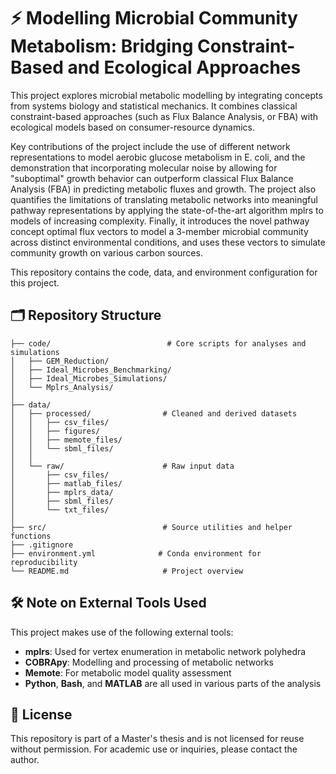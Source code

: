 # ⚡️ Modelling Microbial Community Metabolism: Bridging Constraint-Based and Ecological Approaches

This project explores microbial metabolic modelling by integrating concepts from systems biology and statistical mechanics. It combines classical constraint-based approaches (such as Flux Balance Analysis, or FBA) with ecological models based on consumer-resource dynamics.

Key contributions of the project include the use of different network representations to model aerobic glucose metabolism in E. coli, and the demonstration that incorporating molecular noise by allowing for "suboptimal" growth behavior can outperform classical Flux Balance Analysis (FBA) in predicting metabolic fluxes and growth. The project also quantifies the limitations of translating metabolic networks into meaningful pathway representations by applying the state-of-the-art algorithm mplrs to models of increasing complexity. Finally, it introduces the novel pathway concept optimal flux vectors to model a 3-member microbial community across distinct environmental conditions, and uses these vectors to simulate community growth on various carbon sources.

This repository contains the code, data, and environment configuration for this project.

## 🗂️ Repository Structure

```
├── code/                          # Core scripts for analyses and simulations
│   ├── GEM_Reduction/            
│   ├── Ideal_Microbes_Benchmarking/  
│   ├── Ideal_Microbes_Simulations/  
│   └── Mplrs_Analysis/           
│
├── data/
│   ├── processed/                # Cleaned and derived datasets
│   │   ├── csv_files/
│   │   ├── figures/
│   │   ├── memote_files/
│   │   └── sbml_files/
│   │
│   └── raw/                      # Raw input data
│       ├── csv_files/
│       ├── matlab_files/
│       ├── mplrs_data/
│       ├── sbml_files/
│       └── txt_files/
│
├── src/                          # Source utilities and helper functions
├── .gitignore                    
├── environment.yml              # Conda environment for reproducibility
└── README.md                     # Project overview
```

## 🛠️ Note on External Tools Used

This project makes use of the following external tools:

- **mplrs**: Used for vertex enumeration in metabolic network polyhedra
- **COBRApy**: Modelling and processing of metabolic networks
- **Memote**: For metabolic model quality assessment
- **Python**, **Bash**, and **MATLAB** are all used in various parts of the analysis

## 📄 License
This repository is part of a Master's thesis and is not licensed for reuse without permission. For academic use or inquiries, please contact the author.